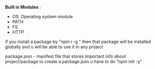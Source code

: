 **Built in Modules** :

- OS: Operating system module
- PATH
- FS
- HTTP

if you install a package by "npm i -g <packagename>" then that package will be installed globally and u will be able to use it in any project

package.json - manifest file that stores important info about project/package
to create a package.json u have to do "npm init -y"
